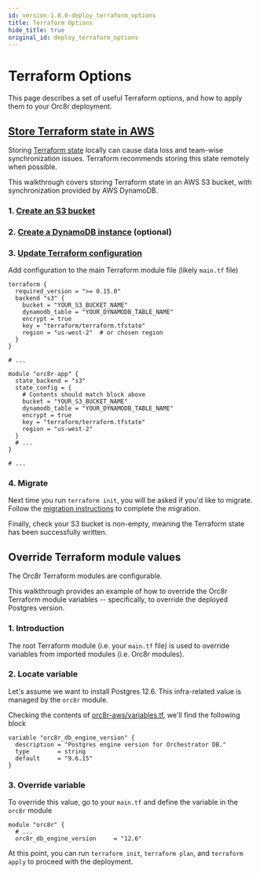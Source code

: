 ```yaml
---
id: version-1.8.0-deploy_terraform_options
title: Terraform Options
hide_title: true
original_id: deploy_terraform_options
---
```


# Terraform Options

This page describes a set of useful Terraform options, and how to apply them to your Orc8r deployment.

## [Store Terraform state in AWS](https://www.terraform.io/docs/language/settings/backends/s3.html)

Storing [Terraform state](https://www.terraform.io/docs/language/state/index.html) locally can cause data loss and team-wise synchronization issues. Terraform recommends storing this state remotely when possible.

This walkthrough covers storing Terraform state in an AWS S3 bucket, with synchronization provided by AWS DynamoDB.

### 1. [Create an S3 bucket](https://docs.aws.amazon.com/AmazonS3/latest/user-guide/create-bucket.html)

### 2. [Create a DynamoDB instance](https://docs.aws.amazon.com/amazondynamodb/latest/developerguide/Introduction.html) (optional)

### 3. [Update Terraform configuration](https://www.terraform.io/docs/backends/types/s3.html#example-configuration)

Add configuration to the main Terraform module file (likely `main.tf` file)

```hcl
terraform {
  required_version = ">= 0.15.0"
  backend "s3" {
    bucket = "YOUR_S3_BUCKET_NAME"
    dynamodb_table = "YOUR_DYNAMODB_TABLE_NAME"
    encrypt = true
    key = "terraform/terraform.tfstate"
    region = "us-west-2"  # or chosen region
  }
}

# ...

module "orc8r-app" {
  state_backend = "s3"
  state_config = {
    # Contents should match block above
    bucket = "YOUR_S3_BUCKET_NAME"
    dynamodb_table = "YOUR_DYNAMODB_TABLE_NAME"
    encrypt = true
    key = "terraform/terraform.tfstate"
    region = "us-west-2"
  }
  # ...
}

# ...
```

### 4. Migrate

Next time you run `terraform init`, you will be asked if you'd like to migrate. Follow the [migration instructions](https://www.terraform.io/docs/cloud/migrate/index.html#step-6-run-terraform-init-to-migrate-the-workspace) to complete the migration.

Finally, check your S3 bucket is non-empty, meaning the Terraform state has been successfully written.

## Override Terraform module values

The Orc8r Terraform modules are configurable.

This walkthrough provides an example of how to override the Orc8r Terraform module variables -- specifically, to override the deployed Postgres version.

### 1. Introduction

The root Terraform module (i.e. your `main.tf` file) is used to override variables from imported modules (i.e. Orc8r modules).

### 2. Locate variable

Let's assume we want to install Postgres 12.6. This infra-related value is managed by the `orc8r` module.

Checking the contents of [orc8r-aws/variables.tf](https://github.com/magma/magma/blob/master/orc8r/cloud/deploy/terraform/orc8r-aws/variables.tf), we'll find the following block

```hcl
variable "orc8r_db_engine_version" {
  description = "Postgres engine version for Orchestrator DB."
  type        = string
  default     = "9.6.15"
}
```

### 3. Override variable

To override this value, go to your `main.tf` and define the variable in the `orc8r` module

```hcl
module "orc8r" {
  # ...
  orc8r_db_engine_version     = "12.6"
```

At this point, you can run `terraform init`, `terraform plan`, and `terraform apply` to proceed with the deployment.
